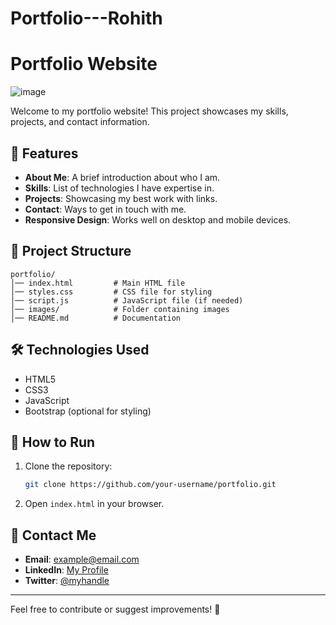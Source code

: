 # Portfolio---Rohith
# Portfolio Website
![image](https://github.com/user-attachments/assets/14b2dbe3-d698-4bdf-93a1-b56e4ae18af9)


Welcome to my portfolio website! This project showcases my skills, projects, and contact information.



## 🌟 Features
- **About Me**: A brief introduction about who I am.
- **Skills**: List of technologies I have expertise in.
- **Projects**: Showcasing my best work with links.
- **Contact**: Ways to get in touch with me.
- **Responsive Design**: Works well on desktop and mobile devices.

## 📂 Project Structure
```
portfolio/
│── index.html         # Main HTML file
│── styles.css         # CSS file for styling
│── script.js          # JavaScript file (if needed)
│── images/            # Folder containing images
│── README.md          # Documentation
```

## 🛠️ Technologies Used
- HTML5
- CSS3
- JavaScript
- Bootstrap (optional for styling)

## 🚀 How to Run
1. Clone the repository:
   ```sh
   git clone https://github.com/your-username/portfolio.git
   ```
2. Open `index.html` in your browser.

## 📧 Contact Me
- **Email**: example@email.com
- **LinkedIn**: [My Profile](https://www.linkedin.com/)
- **Twitter**: [@myhandle](https://twitter.com/)

---

Feel free to contribute or suggest improvements! 🎉


